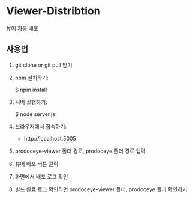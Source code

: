# Viewer-Distribtion

뷰어 자동 배포

## 사용법

1. git clone or git pull 받기

2. npm 설치하기:

   $ npm install

3. 서버 실행하기:

   $ node server.js

4. 브라우저에서 접속하기:

   - http://localhost:5005

5. prodoceye-viewer 폴더 경로, prodoceye 폴더 경로 입력

6. 뷰어 배포 버튼 클릭

7. 화면에서 배포 로그 확인

8. 빌드 완료 로그 확인하면 prodoceye-viewer 폴더, prodoceye 폴더 확인하기
